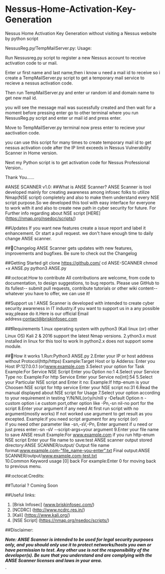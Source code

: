 # Nessus-Home-Activation-Key-Generation

Nessus Home Activation Key Generation without visiting a Nessus website by python script

NessusReg.py/TempMailServer.py:
Usage:

Run Nessusreg.py script to register a new Nessus account to receive activation code to ur mail.

Enter ur first name and last name,then i know u need a mail id to receive so i create a TempMailServer.py script to get a temporary mail service to recieve a nessus activation code.

Then run TempMailServer.py and enter ur random id and domain name to get new mail id.

you will see the message mail was sucessfully created and then wait for a moment before pressing enter go to other terminal where you run NessusReg.py script and enter ur mail id and press enter.

Move to TempMailServer.py terminal now press enter to recieve your aactivation code.

you can use this script for many times to create  temporary mail id to get nessus activation code after the IP limit exceeds in Nessus Vulnerability Scanner in Home version.

Next  my  Python script is to  get activation code for Nessus Professional Version..

Thank You......


#ANSE SCANNER v1.0:
##What is ANSE Scanner?
    ANSE Scanner is tool developed mainly for creating awareness among infosec folks to utilize Nmap(NSE script) completely 
and also to make them understand every NSE script purpose.So we developed this tool with easy interface for everyone to work 
with it and also to create new path in cyber security for future.
For Further info regarding about NSE script [HERE] (https://nmap.org/nsedoc/scripts/)

##Updates
If you want new features create a issue report and label it enhancement. Or start a pull request. we don't have enough time 
to daily change ANSE scanner.

##:scroll:Changelog
ANSE Scanner gets updates with new features, improvements and bugfixes. Be sure to check out the Changelog

##Getting Started
    git clone https://github.com/
    cd ANSE-SCANNER
    chmod +x ANSE.py 
    python3 ANSE.py

##:octocat:How to contribute
All contributions are welcome, from code to documentation, to design suggestions, to bug reports.
Please use GitHub to its fullest-- submit pull requests, contribute tutorials or other wiki content-- whatever 
you have to offer, we can use it!

##Support us !
ANSE Scanner is developed with intended to create cyber security awareness in IT industry.if you want to support us 
in a any possible way,please do it.Here is our official Email address:contact@briskinfosec.com

##:heavy_exclamation_mark:Requirements
     1.inux operating system with python3 (Kali linux (or) other Linux OS)
           Kali 2 & 2016 support the latest Nmap versions.
     2.ython3.x must installed in linux for this tool to work 
           In python2.x does not support some module.       

##:book:How it works
     1.Run:Python3 ANSE.py
     2.Enter your IP or host address without Protocol(http/https)
      	Example:Target Host or Ip Adderss:
      	Enter you Host IP:127.0.0.1 (or)www.example.com
     3.Select your option for Task 
      	Example:For Service NSE Script
      	Enter you Option no:1
     4.Select your Service Type no:
      	Example:For http Service
      	Enter your Service no[int]:54
     5.Select your Particular NSE script and Enter it no:
        Example:If http-enum is your Choosen NSE script for http service
        Enter your NSE script no:31
     6.Read the manual displayed about NSE script for Usage
     7.Select your option according to your requirement in testing 
        Y/N/NIL(or)y/n/nill
             y  -Default Option 
             n  -custom option i.e custom port,other option like -Pn,-sn
             nil-no port for the script
     8.Enter your argument if any need
        At first run script with no argument(mostly works)
        If not worked use argument to get result as you excepted.
        Example:if you need script argument for any script (or)  
                 if you need other parameter like -sn,-sV,-Pn,
        Enter argument if u need or just press enter:-sn -sV --script-args=your argument
     9.Enter your file name to save ANSE result
        Example:For www.example.com if you run http-enum NSE script
        Enter your file name to save:test
        ANSE scanner output stored directory:ANSE SCANNER/output/
        Output file name format:www.example.com-"file_name-you-enter".txt
        Final output:ANSE SCANNER/output/www.example.com-test.txt      
    10.Common Keyword usage
        [0] back
        For example:Enter 0 for moving back to previous menu.
       
##:octocat:Credits:

##Tutorial ?
      Coming Soon

##Useful links:
 1. [Brisk Infosec] (www.briskinfosec.com/)
 2. [NCDRC] (http://www.ncdrc.res.in/)
 3. [Kali] (https://www.kali.org/)
 4. [NSE Script] (https://nmap.org/nsedoc/scripts/)
 
##Disclaimer:

***Note: ANSE Scanner is intended to be used for legal security purposes only, and you should only use it to protect networks/hosts
you own or have permission to test. Any other use is not the responsibility of the developer(s). Be sure that you understand and
are complying with the ANSE Scanner licenses and laws in your area.***





`
